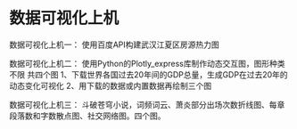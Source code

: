 # 数据可视化上机
数据可视化上机一：
使用百度API构建武汉江夏区房源热力图

数据可视化上机二：
使用Python的Plotly_express库制作动态交互图，图形种类不限
共四个图
1、下载世界各国过去20年间的GDP总量，生成GDP在过去20年的动态变化可视化
2、用下载的数据或内置数据再绘制三个图

数据可视化上机三：
斗破苍穹小说，词频词云、萧炎部分出场次数折线图、每章段落数和字数散点图、社交网络图。四个图。